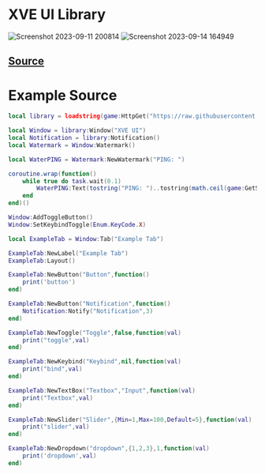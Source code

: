 # XVE UI Library
![Screenshot 2023-09-11 200814](https://github.com/3345-c-a-t-s-u-s/XVE-UI-Lib/assets/117000269/e0af566c-9977-48d0-9d82-db40971d3238)
![Screenshot 2023-09-14 164949](https://github.com/3345-c-a-t-s-u-s/XVE-UI-Lib/assets/117000269/2e4428d0-36b7-4bec-8fa1-f164395a466e)

## [Source](https://raw.githubusercontent.com/3345-c-a-t-s-u-s/XVE-UI-Lib/main/source)

# Example Source
```lua
local library = loadstring(game:HttpGet("https://raw.githubusercontent.com/3345-c-a-t-s-u-s/XVE-UI-Lib/main/source"))()

local Window = library:Window("XVE UI")
local Notification = library:Notification()
local Watermark = Window:Watermark()

local WaterPING = Watermark:NewWatermark("PING: ")

coroutine.wrap(function()
	while true do task.wait(0.1)
		WaterPING:Text(tostring("PING: ")..tostring(math.ceil(game:GetService('Workspace'):GetServerTimeNow())))
	end
end)()

Window:AddToggleButton()
Window:SetKeybindToggle(Enum.KeyCode.X)

local ExampleTab = Window:Tab("Example Tab")

ExampleTab:NewLabel("Example Tab")
ExampleTab:Layout()

ExampleTab:NewButton("Button",function()
	print('button')
end)

ExampleTab:NewButton("Notification",function()
	Notification:Notify("Notification",3)
end)

ExampleTab:NewToggle("Toggle",false,function(val)
	print("toggle",val)
end)

ExampleTab:NewKeybind("Keybind",nil,function(val)
	print("bind",val)
end)

ExampleTab:NewTextBox("Textbox","Input",function(val)
	print("Textbox",val)
end)

ExampleTab:NewSlider("Slider",{Min=1,Max=100,Default=5},function(val)
	print("slider",val)
end)

ExampleTab:NewDropdown("dropdown",{1,2,3},1,function(val)
	print('dropdown',val)
end)
```
